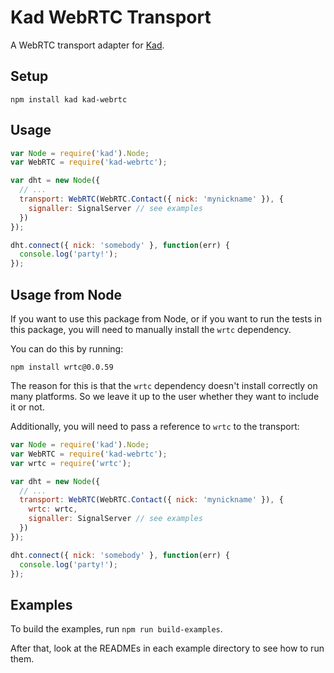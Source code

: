 Kad WebRTC Transport
====================

A WebRTC transport adapter for [Kad](https://github.com/gordonwritescode/kad).

Setup
-----

```
npm install kad kad-webrtc
```

Usage
-----

```js
var Node = require('kad').Node;
var WebRTC = require('kad-webrtc');

var dht = new Node({
  // ...
  transport: WebRTC(WebRTC.Contact({ nick: 'mynickname' }), {
    signaller: SignalServer // see examples
  })
});

dht.connect({ nick: 'somebody' }, function(err) {
  console.log('party!');
});
```

Usage from Node
---------------

If you want to use this package from Node,
or if you want to run the tests in this package,
you will need to manually install the `wrtc` dependency.

You can do this by running:

    npm install wrtc@0.0.59

The reason for this is that the `wrtc` dependency doesn't install correctly
on many platforms.
So we leave it up to the user whether they want to include it or not.

Additionally, you will need to pass a reference to `wrtc` to the transport:

```js
var Node = require('kad').Node;
var WebRTC = require('kad-webrtc');
var wrtc = require('wrtc');

var dht = new Node({
  // ...
  transport: WebRTC(WebRTC.Contact({ nick: 'mynickname' }), {
    wrtc: wrtc,
    signaller: SignalServer // see examples
  })
});

dht.connect({ nick: 'somebody' }, function(err) {
  console.log('party!');
});
```

Examples
--------

To build the examples, run `npm run build-examples`.

After that, look at the READMEs in each example directory
to see how to run them.
